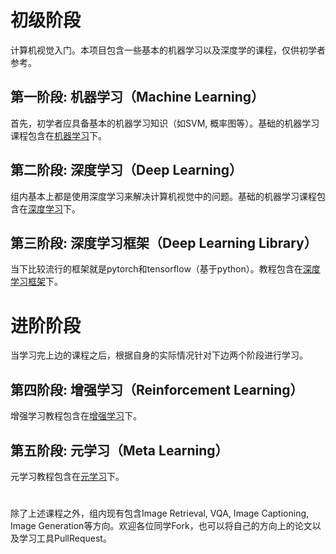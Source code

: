 # 初级阶段
计算机视觉入门。本项目包含一些基本的机器学习以及深度学的课程，仅供初学者参考。
## 第一阶段: 机器学习（Machine Learning）
首先，初学者应具备基本的机器学习知识（如SVM, 概率图等）。基础的机器学习课程包含在[机器学习](https://github.com/gyy8426/Computer_Vision_primer/blob/master/Stage_1-%E6%9C%BA%E5%99%A8%E5%AD%A6%E4%B9%A0.md)下。
## 第二阶段: 深度学习（Deep Learning）
组内基本上都是使用深度学习来解决计算机视觉中的问题。基础的机器学习课程包含在[深度学习](https://github.com/gyy8426/Computer_Vision_primer/blob/master/Stage_2-%E6%B7%B1%E5%BA%A6%E5%AD%A6%E4%B9%A0.md)下。
## 第三阶段: 深度学习框架（Deep Learning Library）
当下比较流行的框架就是pytorch和tensorflow（基于python）。教程包含在[深度学习框架](https://github.com/gyy8426/Computer_Vision_primer/blob/master/Stage_3-%E6%B7%B1%E5%BA%A6%E5%AD%A6%E4%B9%A0%E6%A1%86%E6%9E%B6.md)下。

# 进阶阶段
当学习完上边的课程之后，根据自身的实际情况针对下边两个阶段进行学习。
## 第四阶段: 增强学习（Reinforcement Learning）
增强学习教程包含在[增强学习](https://github.com/gyy8426/Computer_Vision_primer/blob/master/Stage_4-%E5%A2%9E%E5%BC%BA%E5%AD%A6%E4%B9%A0.md)下。
## 第五阶段: 元学习（Meta Learning）
元学习教程包含在[元学习](https://github.com/gyy8426/Computer_Vision_primer/blob/master/Stage_5-%E5%85%83%E5%AD%A6%E4%B9%A0.md)下。
#
除了上述课程之外，组内现有包含Image Retrieval, VQA, Image Captioning, Image Generation等方向。欢迎各位同学Fork，也可以将自己的方向上的论文以及学习工具PullRequest。
